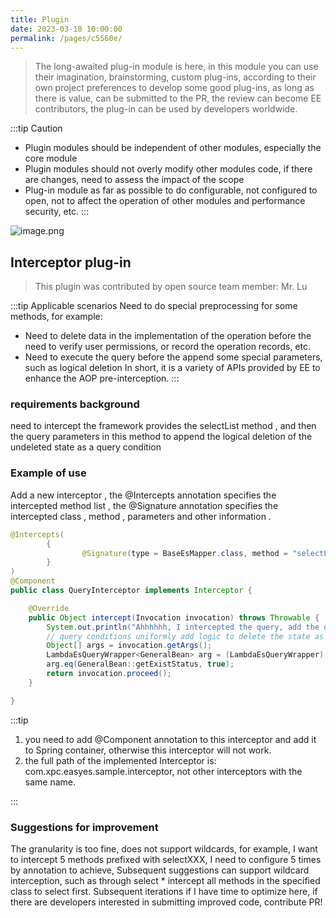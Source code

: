 ```yaml
---
title: Plugin
date: 2023-03-18 10:00:00
permalink: /pages/c5560e/
---
```

> The long-awaited plug-in module is here, in this module you can use their imagination, brainstorming, custom plug-ins, according to their own project preferences to develop some good plug-ins, as long as there is value, can be submitted to the PR, the review can become EE contributors, the plug-in can be used by developers worldwide.

:::tip Caution
- Plugin modules should be independent of other modules, especially the core module
- Plugin modules should not overly modify other modules code, if there are changes, need to assess the impact of the scope
- Plug-in module as far as possible to do configurable, not configured to open, not to affect the operation of other modules and performance security, etc.
  :::

![image.png](https://iknow.hs.net/9c6b157d-4b22-4099-b110-92e318de1d6d.png)

## Interceptor plug-in

> This plugin was contributed by open source team member: Mr. Lu

:::tip Applicable scenarios
Need to do special preprocessing for some methods, for example:
- Need to delete data in the implementation of the operation before the need to verify user permissions, or record the operation records, etc.
- Need to execute the query before the append some special parameters, such as logical deletion
  In short, it is a variety of APIs provided by EE to enhance the AOP pre-interception.
  :::


### requirements background

need to intercept the framework provides the selectList method , and then the query parameters in this method to append the logical deletion of the undeleted state as a query condition

### Example of use

Add a new interceptor , the @Intercepts annotation specifies the intercepted method list , the @Signature annotation specifies the intercepted class , method , parameters and other information .

```java
@Intercepts(
        {
                @Signature(type = BaseEsMapper.class, method = "selectList", args = {LambdaEsQueryWrapper.class}),
        }
)
@Component
public class QueryInterceptor implements Interceptor {

    @Override
    public Object intercept(Invocation invocation) throws Throwable {
        System.out.println("Ahhhhhh, I intercepted the query, add the query condition uniformly");
        // query conditions uniformly add logic to delete the state as not deleted
        Object[] args = invocation.getArgs();
        LambdaEsQueryWrapper<GeneralBean> arg = (LambdaEsQueryWrapper) args[0];
        arg.eq(GeneralBean::getExistStatus, true);
        return invocation.proceed();
    }

}
```

:::tip
1. you need to add @Component annotation to this interceptor and add it to Spring container, otherwise this interceptor will not work.
1. the full path of the implemented Interceptor is: com.xpc.easyes.sample.interceptor, not other interceptors with the same name.
   
:::

### Suggestions for improvement

The granularity is too fine, does not support wildcards, for example, I want to intercept 5 methods prefixed with selectXXX, I need to configure 5 times by annotation to achieve,
Subsequent suggestions can support wildcard interception, such as through select * intercept all methods in the specified class to select first. Subsequent iterations if I have time to optimize here, if there are developers interested in submitting improved code, contribute PR!